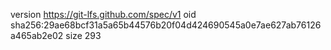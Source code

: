 version https://git-lfs.github.com/spec/v1
oid sha256:29ae68bcf31a5a65b44576b20f04d424690545a0e7ae627ab76126a465ab2e02
size 293

